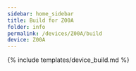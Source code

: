```yaml
---
sidebar: home_sidebar
title: Build for Z00A
folder: info
permalink: /devices/Z00A/build
device: Z00A
---
```

{% include templates/device_build.md %}
